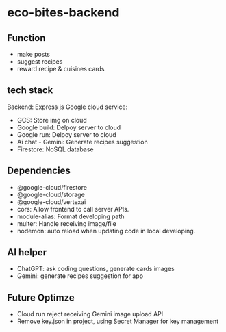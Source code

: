 # eco-bites-backend

## Function

- make posts
- suggest recipes
- reward recipe & cuisines cards

## tech stack

Backend: Express js
Google cloud service:

- GCS: Store img on cloud
- Google build: Delpoy server to cloud
- Google run: Delpoy server to cloud
- Ai chat - Gemini: Generate recipes suggestion
- Firestore: NoSQL database

## Dependencies

- @google-cloud/firestore
- @google-cloud/storage
- @google-cloud/vertexai
- cors: Allow frontend to call server APIs.
- module-alias: Format developing path
- multer: Handle receiving image/file
- nodemon: auto reload when updating code in local developing.

## AI helper

- ChatGPT: ask coding questions, generate cards images
- Gemini: generate recipes suggestion for app

## Future Optimze

- Cloud run reject receiving Gemini image upload API
- Remove key.json in project, using Secret Manager for key management
